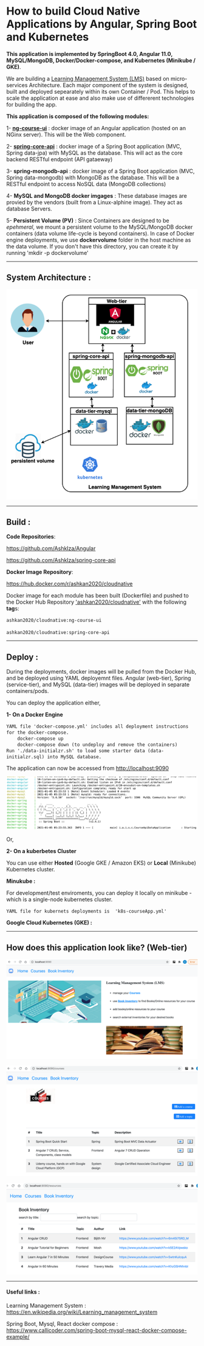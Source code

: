 # How to build Cloud Native Applications by Angular, Spring Boot and Kubernetes 
**This application is implemented by SpringBoot 4.0, Angular 11.0, MySQL/MongoDB, Docker/Docker-compose, and Kubernetes (Minikube / GKE)**.

We are building a  [Learning Management System (LMS)](https://en.wikipedia.org/wiki/Learning_management_system) based on micro-services Architecture. Each major component of the system is designed, built and deployed sepearately within its own Container / Pod. This helps to scale the application at ease and also make use of differerent technologies for building the app.

**This application is composed of the following modules:**

1- **[ng-course-ui](https://github.com/AshkIza/Angular)** :  docker image of an Angular application (hosted on an NGinx server). This will be the Web component.

2- **[spring-core-api](https://github.com/AshkIza/spring-core-api)** : docker image of a Spring Boot application (MVC, Spring data-jpa) with MySQL as the database.
    This will act as the core backend RESTful endpoint (API gataeway)
    
3- **spring-mongodb-api** : docker image of a Spring Boot application (MVC, Spring data-mongodb) with MongoDB as the database.
        This will be a RESTful endpoint to access NoSQL data (MongoDB collections)
        
4- **MySQL and MongoDB docker imgages** : These database images are provied by the vendors (built from a Linux-alphine image). They act as database Servers. 
    
5- **Persistent Volume (PV)** : Since Containers are designed to be _epehmeral_, we mount a persistent volume to the MySQL/MongoDB docker containers (data volume life-cycle is beyond containers). 
In case of Docker engine deployments, we use **dockervolume** folder in the host machine as the data volume. If you don't have this directory, you can create it by running 'mkdir -p dockervolume' 
    
-----------------------------------------------------------------------------------------------------------------------------------

## System Architecture :

![alt text](https://github.com/AshkIza/cloudNativeApp/blob/main/system-design-architecture.png)

------------------------------------------------------------------------------------------------------------------------------------

## Build : 

   **Code Repositories**:
   
   https://github.com/AshkIza/Angular          
 
   https://github.com/AshkIza/spring-core-api  
   
   
   
   **Docker Image Repository**:
   
   https://hub.docker.com/r/ashkan2020/cloudnative
   
   Docker image for each module has been built (Dockerfile) and pushed to the Docker Hub Repository ['ashkan2020/cloudnative'](https://hub.docker.com/r/ashkan2020/cloudnative/tags?page=1&ordering=last_updated) with the following **tag**s:
            
    ashkan2020/cloudnative:ng-course-ui         
   
    ashkan2020/cloudnative:spring-core-api    
   
 
   
 ------------------------------------------------------------------------------------------------------------------------------------

## Deploy : 

During the deployments, docker images will be pulled from the Docker Hub, and be deployed using YAML deployemnt files. 
Angular (web-tier), Spring (service-tier), and MySQL (data-tier) images will be deployed in separate containers/pods.

You can deploy the application either,

**1- On a Docker Engine**

    YAML file 'docker-compose.yml' includes all deployment instructions for the docker-compose.
        docker-compose up   
        docker-compose down (to undeploy and remove the containers)
    Run './data-initialzr.sh' to load some starter data (data-initialzr.sql) into MySQL database.
   The application can now be accessed from [http://localhost:9090](http://localhost:9090)
   
    
   ![alt text](https://github.com/AshkIza/cloudNativeApp/blob/main/docker-logs-multicontainers.png)   

Or,


**2- On a kuberbetes Cluster**

You can use either **Hosted** (Google GKE / Amazon EKS) or **Local** (Minikube) Kubernetes cluster.
   
   **Minukube :** 
   
   For development/test enviroments, you can deploy it locally on minikube - which is a single-node kubernetes cluster.
   
    YAML file for kubernets deployments is  'k8s-courseApp.yml'
   
   **Google Cloud Kubernetes (GKE) :**
   
------------------------------------------------------------------------------------------------------------------------------------

## How does this application look like? (Web-tier)

![alt text](https://github.com/AshkIza/cloudNativeApp/blob/main/lms-home-page.png)


![alt text](https://github.com/AshkIza/cloudNativeApp/blob/main/lms-course-list.png)


![alt text](https://github.com/AshkIza/cloudNativeApp/blob/main/lms-book-inventory.png)






 -----------------------------------------------------------------------------------------------------------------------------------
 #### Useful links : 
 
 Learning Management System : https://en.wikipedia.org/wiki/Learning_management_system
 
 Spring Boot, Mysql, React docker compose : https://www.callicoder.com/spring-boot-mysql-react-docker-compose-example/
